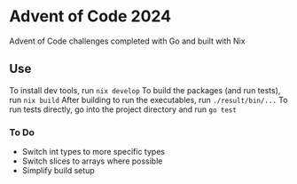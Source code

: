 # Advent of Code 2024

Advent of Code challenges completed with Go and built with Nix

## Use

To install dev tools, run `nix develop`
To build the packages (and run tests), run `nix build`
After building to run the executables, run `./result/bin/...`
To run tests directly, go into the project directory and run `go test`

### To Do
- Switch int types to more specific types
- Switch slices to arrays where possible
- Simplify build setup
